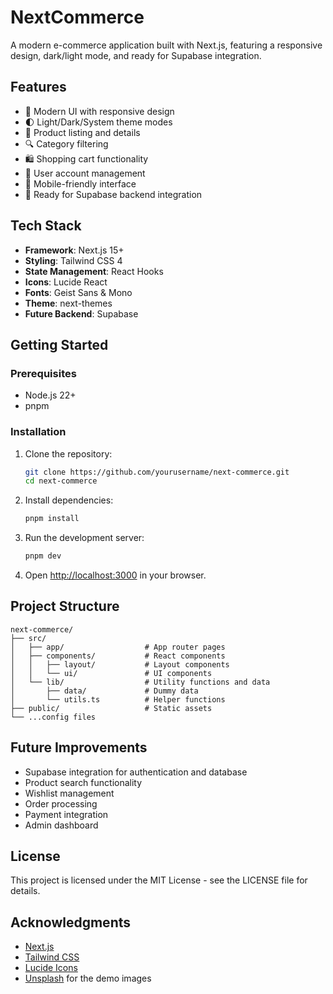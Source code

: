 # NextCommerce

A modern e-commerce application built with Next.js, featuring a responsive design, dark/light mode, and ready for Supabase integration.

## Features

- 🎨 Modern UI with responsive design
- 🌓 Light/Dark/System theme modes
- 🛒 Product listing and details
- 🔍 Category filtering
- 🛍️ Shopping cart functionality
- 👤 User account management
- 📱 Mobile-friendly interface
- 🔄 Ready for Supabase backend integration

## Tech Stack

- **Framework**: Next.js 15+
- **Styling**: Tailwind CSS 4
- **State Management**: React Hooks
- **Icons**: Lucide React
- **Fonts**: Geist Sans & Mono
- **Theme**: next-themes
- **Future Backend**: Supabase

## Getting Started

### Prerequisites

- Node.js 22+
- pnpm

### Installation

1. Clone the repository:
   ```bash
   git clone https://github.com/yourusername/next-commerce.git
   cd next-commerce
   ```

2. Install dependencies:
   ```bash
   pnpm install
   ```

3. Run the development server:
   ```bash
   pnpm dev
   ```

4. Open [http://localhost:3000](http://localhost:3000) in your browser.

## Project Structure

```
next-commerce/
├── src/
│   ├── app/                  # App router pages
│   ├── components/           # React components
│   │   ├── layout/           # Layout components
│   │   └── ui/               # UI components
│   └── lib/                  # Utility functions and data
│       ├── data/             # Dummy data
│       └── utils.ts          # Helper functions
├── public/                   # Static assets
└── ...config files
```

## Future Improvements

- Supabase integration for authentication and database
- Product search functionality
- Wishlist management
- Order processing
- Payment integration
- Admin dashboard

## License

This project is licensed under the MIT License - see the LICENSE file for details.

## Acknowledgments

- [Next.js](https://nextjs.org/)
- [Tailwind CSS](https://tailwindcss.com/)
- [Lucide Icons](https://lucide.dev/)
- [Unsplash](https://unsplash.com/) for the demo images
